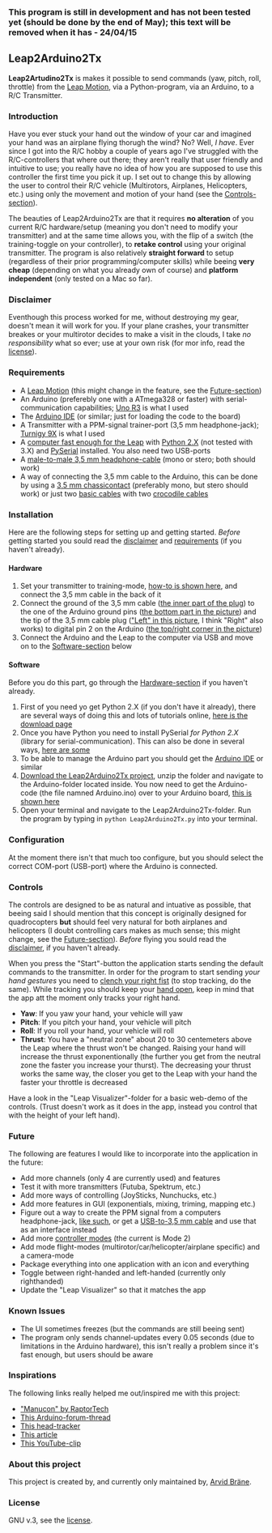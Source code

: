 ### This program is still in development and has not been tested yet (should be done by the end of May); this text will be removed when it has - 24/04/15

## Leap2Arduino2Tx
**Leap2Artudino2Tx** is makes it possible to send commands (yaw, pitch, roll, throttle) from the [Leap Motion](https://www.leapmotion.com/), via a Python-program, via an Arduino, to a R/C Transmitter. 


### Introduction
Have you ever stuck your hand out the window of your car and imagined your hand was an airplane flying thorugh the wind? No? Well, *I have*. Ever since I got into the R/C hobby a couple of years ago I've struggled with the R/C-controllers that where out there; they aren't really that user friendly and intuitive to use; you really have no idea of how you are supposed to use this controller the first time you pick it up. I set out to change this by allowing the user to control their R/C vehicle (Multirotors, Airplanes, Helicopters, etc.) using only the movement and motion of your hand (see the [Controls-section](#controls)). 

The beauties of Leap2Arduino2Tx are that it requires **no alteration** of you current R/C hardware/setup (meaning you don't need to modify your transmitter) and at the same time allows you, with the flip of a switch (the training-toggle on your controller), to **retake control** using your original transmitter. The program is also relatively **straight forward** to setup (regardless of their prior programming/computer skills) while beeing **very cheap** (depending on what you already own of course) and **platform independent** (only tested on a Mac so far).


### Disclaimer
Eventhough this process worked for me, without destroying my gear, doesn't mean it will work for you. If your plane crashes, your transmitter breakes or your multirotor decides to make a visit in the clouds, I take *no responsibility* what so ever; use at your own risk (for mor info, read the [license](https://github.com/Kodagrux/Leap2Arduino2Tx/blob/master/LICENSE.txt)).


### Requirements
* A [Leap Motion](https://www.leapmotion.com/) (this might change in the feature, see the [Future-section](#future))
* An Arduino (preferebly one with a ATmega328 or faster) with serial-communication capabilities; [Uno R3](http://www.arduino.cc/en/Main/ArduinoBoardUno) is what I used
* The [Arduino IDE](http://www.arduino.cc/en/main/Software) (or similar; just for loading the code to the board)
* A Transmitter with a PPM-signal trainer-port (3,5 mm headphone-jack); [Turnigy 9X](http://www.hobbyking.com/hobbyking/store/__8992__Turnigy_9X_9Ch_Transmitter_w_Module_8ch_Receiver_Mode_2_v2_Firmware_.html) is what I used
* A [computer fast enough for the Leap](https://support.leapmotion.com/entries/39315178-What-are-the-system-requirements-) with [Python 2.X](https://www.python.org/downloads/) (not tested with 3.X) and [PySerial](https://pypi.python.org/pypi/pyserial) installed. You also need two USB-ports
* A [male-to-male 3,5 mm headphone-cable](https://cdn.shopify.com/s/files/1/0094/2742/products/3-55_aux_1024x1024.jpg?v=1322417365) (mono or stero; both should work)
* A way of connecting the 3,5 mm cable to the Arduino, this can be done by using a [3,5 mm chassicontact](http://www.kjell.com/image/Product_130399735477928341/full/1) (preferably mono, but stero should work) or just two [basic cables](http://www.sweetpeas.se/img/p/165-378-thickbox.jpg) with two [crocodile cables](http://ecx.images-amazon.com/images/I/41rwSISTWzL._SX355_.jpg)


### Installation
Here are the following steps for setting up and getting started. *Before* getting started you sould read the [disclaimer](#disclaimer) and [requirements](#requirements) (if you haven't already).


#### Hardware
1. Set your transmitter to training-mode, [how-to is shown here](https://www.youtube.com/watch?v=G_YuBu1E8iI), and connect the 3,5 mm cable in the back of it
2. Connect the ground of the 3,5 mm cable ([the inner part of the plug](http://www.talkandroid.com/wp-content/uploads/2010/06/pinout-audio1.png?3995d3)) to the one of the Arduino ground pins ([the bottom part in the picture](http://thietbichetao.com/wp-content/uploads/2014/03/arduino_uno_R3_pinout.jpg)) and the tip of the 3,5 mm cable plug (["Left" in this picture](http://www.talkandroid.com/wp-content/uploads/2010/06/pinout-audio1.png?3995d3), I think "Right" also works) to digital pin 2 on the Arduino ([the top/right corner in the picture](http://thietbichetao.com/wp-content/uploads/2014/03/arduino_uno_R3_pinout.jpg))
3. Connect the Arduino and the Leap to the computer via USB and move on to the [Software-section](#software) below


#### Software
Before you do this part, go through the [Hardware-section](#hardware) if you haven't already.

1. First of you need yo get Python 2.X (if you don't have it already), there are several ways of doing this and lots of tutorials online, [here is the download page](https://www.python.org/downloads/)
2. Once you have Python you need to install PySerial *for Python 2.X* (library for serial-communication). This can also be done in several ways, [here are some](http://pyserial.sourceforge.net/pyserial.html#installation)
3. To be able to manage the Arduino part you should get the [Arduino IDE](http://www.arduino.cc/en/main/Software) or similar
4. [Download the Leap2Arduino2Tx project](https://github.com/Kodagrux/Leap2Arduino2Tx/archive/master.zip), unzip the folder and navigate to the Arduino-folder located inside. You now need to get the Arduino-code (the file namned Arduino.ino) over to your Arduino board, [this is shown here](https://www.youtube.com/watch?v=kLd_JyvKV4Y)
5. Open your terminal and navigate to the Leap2Arduino2Tx-folder. Run the program by typing in `python Leap2Arduino2Tx.py` into your terminal. 


### Configuration
At the moment there isn't that much too configure, but you should select the correct COM-port (USB-port) where the Arduino is connected.


### Controls
The controls are designed to be as natural and intuative as possible, that beeing said I should mention that this concept is originally designed for quadrocopters **but** should feel very natural for both airplanes and helicopters (I doubt controlling cars makes as much sense; this might change, see the [Future-section](#future)). *Before* flying you sould read the [disclaimer](#disclaimer), if you haven't already.

When you press the "Start"-button the application starts sending the default commands to the transmitter. In order for the program to start sending *your hand gestures* you need to [clench your right fist](http://static.ddmcdn.com/gif/blogs/6a00d8341bf67c53ef0134885141e4970c-500wi.jpg) (to stop tracking, do the same). While tracking you should keep your [hand open](http://www.corbisimages.com/images/Corbis-42-23884189.jpg?size=67&uid=629fc857-b72f-488b-9eec-382be22cbfbf), keep in mind that the app att the moment only tracks your right hand.

* **Yaw**: If you yaw your hand, your vehicle will yaw 
* **Pitch**: If you pitch your hand, your vehicle will pitch
* **Roll**: If you roll your hand, your vehicle will roll
* **Thrust**: You have a "neutral zone" about 20 to 30 centemeters above the Leap where the thrust won't be changed. Raising your hand will increase the thrust exponentionally (the further you get from the neutral zone the faster you increase your thurst). The decreasing your thrust works the same way, the closer you get to the Leap with your hand the faster your throttle is decreased

Have a look in the "Leap Visualizer"-folder for a basic web-demo of the controls. (Trust doesn't work as it does in the app, instead you control that with the height of your left hand).


### Future 
The following are features I would like to incorporate into the application in the future:

* Add more channels (only 4 are currently used) and features
* Test it with more transmitters (Futuba, Spektrum, etc.)
* Add more ways of controlling (JoySticks, Nunchucks, etc.)
* Add more features in GUI (exponentials, mixing, triming, mapping etc.)
* Figure out a way to create the PPM signal from a computers headphone-jack, [like such](https://github.com/kangsterizer/Audio_PPM_Linux), or get a [USB-to-3,5 mm cable](http://www.hobbyking.com/hobbyking/store/__24348__USB_Simulator_Lead_for_Turnigy_GTX3_Transmitter_VRC_Sim_Compatible.html) and use that as an interface instead
* Add more [controller modes](http://cdn.instructables.com/FNZ/WM1L/HINOEL7Z/FNZWM1LHINOEL7Z.LARGE.jpg) (the current is Mode 2)
* Add mode flight-modes (multirotor/car/helicopter/airplane specific) and a camera-mode
* Package everything into one application with an icon and everything
* Toggle between right-handed and left-handed (currently only righthanded)
* Update the "Leap Visualizer" so that it matches the app


### Known Issues
* The UI sometimes freezes (but the commands are still beeing sent)
* The program only sends channel-updates every 0.05 seconds (due to limitations in the Arduino hardware), this isn't really a problem since it's fast enough, but users should be aware


### Inspirations
The following links really helped me out/inspired me with this project:

* ["Manucon" by RaptorTech](https://github.com/RaptorTech/Manucon)
* [This Arduino-forum-thread](http://forum.arduino.cc/index.php?topic=8755.0)
* [This head-tracker](http://www.rcgroups.com/forums/showpost.php?p=21974105&postcount=1)
* [This article](http://www.min.at/prinz/?x=entry:entry130320-204119)
* [This YouTube-clip](https://www.youtube.com/watch?v=bBjPMjqcHAc&index=24&list=PLQeQz14wJz9wJsa7t_YXuZ6bZSYEfz1Tr)


### About this project
This project is created by, and currently only maintained by, [Arvid Bräne](http://arvidbrane.com).


### License
GNU v.3, see the [license](https://github.com/Kodagrux/Leap2Arduino2Tx/blob/master/LICENSE.txt). 